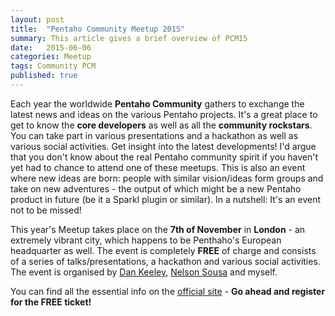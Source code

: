 ```yaml
---
layout: post
title:  "Pentaho Community Meetup 2015"
summary: This article gives a brief overview of PCM15
date:   2015-06-06
categories: Meetup
tags: Community PCM
published: true
---
```


Each year the worldwide **Pentaho Community** gathers to exchange the latest news and ideas on the various Pentaho projects. It's a great place to get to know the **core developers** as well as all the **community rockstars**. You can take part in various presentations and a hackathon as well as various social activities. Get insight into the latest developments! I'd argue that you don't know about the real Pentaho community spirit if you haven't yet had to chance to attend one of these meetups. This is also an event where new ideas are born: people with similar vision/ideas form groups and take on new adventures - the output of which might be a new Pentaho product in future (be it a Sparkl plugin or similar). In a nutshell: It's an event not to be missed!

This year's Meetup takes place on the **7th of November** in **London** - an extremely vibrant city, which happens to be Penthaho's European headquarter as well. The event is completely **FREE** of charge and consists of a series of talks/presentations, a hackathon and various social activities. The event is organised by [Dan Keeley](https://dankeeley.wordpress.com), [Nelson Sousa](http://ubiquis.co.uk) and myself.

You can find all the essential info on the [official site](https://github.com/PentahoCommunityMeetup2015/info) - **Go ahead and register for the FREE ticket!**